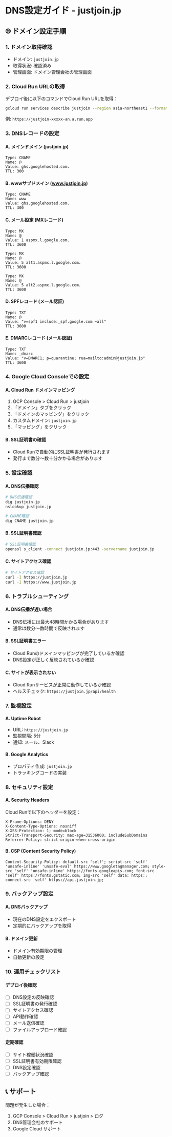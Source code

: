 # DNS設定ガイド - justjoin.jp

## 🌐 ドメイン設定手順

### 1. ドメイン取得確認
- ドメイン: `justjoin.jp`
- 取得状況: 確認済み
- 管理画面: ドメイン管理会社の管理画面

### 2. Cloud Run URLの取得
デプロイ後に以下のコマンドでCloud Run URLを取得：
```bash
gcloud run services describe justjoin --region asia-northeast1 --format="value(status.url)"
```

例: `https://justjoin-xxxxx-an.a.run.app`

### 3. DNSレコードの設定

#### A. メインドメイン (justjoin.jp)
```
Type: CNAME
Name: @
Value: ghs.googlehosted.com.
TTL: 300
```

#### B. wwwサブドメイン (www.justjoin.jp)
```
Type: CNAME
Name: www
Value: ghs.googlehosted.com.
TTL: 300
```

#### C. メール設定 (MXレコード)
```
Type: MX
Name: @
Value: 1 aspmx.l.google.com.
TTL: 3600

Type: MX
Name: @
Value: 5 alt1.aspmx.l.google.com.
TTL: 3600

Type: MX
Name: @
Value: 5 alt2.aspmx.l.google.com.
TTL: 3600
```

#### D. SPFレコード (メール認証)
```
Type: TXT
Name: @
Value: "v=spf1 include:_spf.google.com ~all"
TTL: 3600
```

#### E. DMARCレコード (メール認証)
```
Type: TXT
Name: _dmarc
Value: "v=DMARC1; p=quarantine; rua=mailto:admin@justjoin.jp"
TTL: 3600
```

### 4. Google Cloud Consoleでの設定

#### A. Cloud Run ドメインマッピング
1. GCP Console > Cloud Run > justjoin
2. 「ドメイン」タブをクリック
3. 「ドメインのマッピング」をクリック
4. カスタムドメイン: `justjoin.jp`
5. 「マッピング」をクリック

#### B. SSL証明書の確認
- Cloud Runで自動的にSSL証明書が発行されます
- 発行まで数分〜数十分かかる場合があります

### 5. 設定確認

#### A. DNS伝播確認
```bash
# DNS伝播確認
dig justjoin.jp
nslookup justjoin.jp

# CNAME確認
dig CNAME justjoin.jp
```

#### B. SSL証明書確認
```bash
# SSL証明書確認
openssl s_client -connect justjoin.jp:443 -servername justjoin.jp
```

#### C. サイトアクセス確認
```bash
# サイトアクセス確認
curl -I https://justjoin.jp
curl -I https://www.justjoin.jp
```

### 6. トラブルシューティング

#### A. DNS伝播が遅い場合
- DNS伝播には最大48時間かかる場合があります
- 通常は数分〜数時間で反映されます

#### B. SSL証明書エラー
- Cloud Runのドメインマッピングが完了しているか確認
- DNS設定が正しく反映されているか確認

#### C. サイトが表示されない
- Cloud Runサービスが正常に動作しているか確認
- ヘルスチェック: `https://justjoin.jp/api/health`

### 7. 監視設定

#### A. Uptime Robot
- URL: `https://justjoin.jp`
- 監視間隔: 5分
- 通知: メール、Slack

#### B. Google Analytics
- プロパティ作成: `justjoin.jp`
- トラッキングコードの実装

### 8. セキュリティ設定

#### A. Security Headers
Cloud Runで以下のヘッダーを設定：
```
X-Frame-Options: DENY
X-Content-Type-Options: nosniff
X-XSS-Protection: 1; mode=block
Strict-Transport-Security: max-age=31536000; includeSubDomains
Referrer-Policy: strict-origin-when-cross-origin
```

#### B. CSP (Content Security Policy)
```
Content-Security-Policy: default-src 'self'; script-src 'self' 'unsafe-inline' 'unsafe-eval' https://www.googletagmanager.com; style-src 'self' 'unsafe-inline' https://fonts.googleapis.com; font-src 'self' https://fonts.gstatic.com; img-src 'self' data: https:; connect-src 'self' https://api.justjoin.jp;
```

### 9. バックアップ設定

#### A. DNSバックアップ
- 現在のDNS設定をエクスポート
- 定期的にバックアップを取得

#### B. ドメイン更新
- ドメイン有効期限の管理
- 自動更新の設定

### 10. 運用チェックリスト

#### デプロイ後確認
- [ ] DNS設定の反映確認
- [ ] SSL証明書の発行確認
- [ ] サイトアクセス確認
- [ ] API動作確認
- [ ] メール送信確認
- [ ] ファイルアップロード確認

#### 定期確認
- [ ] サイト稼働状況確認
- [ ] SSL証明書有効期限確認
- [ ] DNS設定確認
- [ ] バックアップ確認

## 📞 サポート

問題が発生した場合：
1. GCP Console > Cloud Run > justjoin > ログ
2. DNS管理会社のサポート
3. Google Cloud サポート 